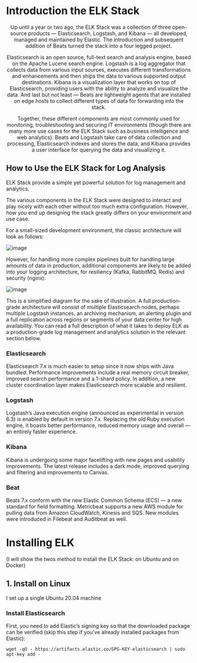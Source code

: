 # Introduction the ELK Stack
<center>Up until a year or two ago, the ELK Stack was a collection of three open-source products — Elasticsearch, Logstash, and Kibana — all developed, managed and maintained by Elastic. The introduction and subsequent addition of Beats turned the stack into a four legged project.

Elasticsearch is an open source, full-text search and analysis engine, based on the Apache Lucene search engine. Logstash is a log aggregator that collects data from various input sources, executes different transformations and enhancements and then ships the data to various supported output destinations. Kibana is a visualization layer that works on top of Elasticsearch, providing users with the ability to analyze and visualize the data. And last but not least — Beats are lightweight agents that are installed on edge hosts to collect different types of data for forwarding into the stack.

Together, these different components are most commonly used for monitoring, troubleshooting and securing IT environments (though there are many more use cases for the ELK Stack such as business intelligence and web analytics). Beats and Logstash take care of data collection and processing, Elasticsearch indexes and stores the data, and Kibana provides a user interface for querying the data and visualizing it.</center>

## How to Use the ELK Stack for Log Analysis

ELK Stack provide a simple yet powerful solution for log management and analytics.

The various components in the ELK Stack were designed to interact and play nicely with each other without too much extra configuration. However, how you end up designing the stack greatly differs on your environment and use case.

For a small-sized development environment, the classic architecture will look as follows:

![image](https://user-images.githubusercontent.com/75883087/165431578-6e58e3c8-fd74-41e6-bffb-efc39a0ed5cf.png)

However, for handling more complex pipelines built for handling large amounts of data in production, additional components are likely to be added into your logging architecture, for resiliency (Kafka, RabbitMQ, Redis) and security (nginx):

![image](https://user-images.githubusercontent.com/75883087/165431607-eb92c2c4-f76f-45c0-bc82-a713e1b9b217.png)

This is a simplified diagram for the sake of illustration. A full production-grade architecture will consist of multiple Elasticsearch nodes, perhaps multiple Logstash instances, an archiving mechanism, an alerting plugin and a full replication across regions or segments of your data center for high availability. You can read a full description of what it takes to deploy ELK as a production-grade log management and analytics solution in the relevant section below.

### Elasticsearch
Elasticsearch 7.x is much easier to setup since it now ships with Java bundled. Performance improvements include a real memory circuit breaker, improved search performance and a 1-shard policy. In addition, a new cluster coordination layer makes Elasticsearch more scalable and resilient. 

### Logstash
Logstash’s Java execution engine (announced as experimental in version 6.3) is enabled by default in version 7.x. Replacing the old Ruby execution engine, it boasts better performance, reduced memory usage and overall — an entirely faster experience.

### Kibana
Kibana is undergoing some major facelifting with new pages and usability improvements. The latest release includes a dark mode, improved querying and filtering and improvements to Canvas.

### Beat
Beats 7.x conform with the new Elastic Common Schema (ECS) — a new standard for field formatting. Metricbeat supports a new AWS module for pulling data from Amazon CloudWatch, Kinesis and SQS. New modules were introduced in Filebeat and Auditbeat as well.

# Installing ELK
(I will show the twos method to install the ELK Stack: on Ubuntu and on Docker)
## 1. Install on Linux
I set up a single Ubuntu 20.04 machine
### Install Elasticsearch
First, you need to add Elastic’s signing key so that the downloaded package can be verified (skip this step if you’ve already installed packages from Elastic):

`wget -qO - https://artifacts.elastic.co/GPG-KEY-elasticsearch | sudo apt-key add -`
